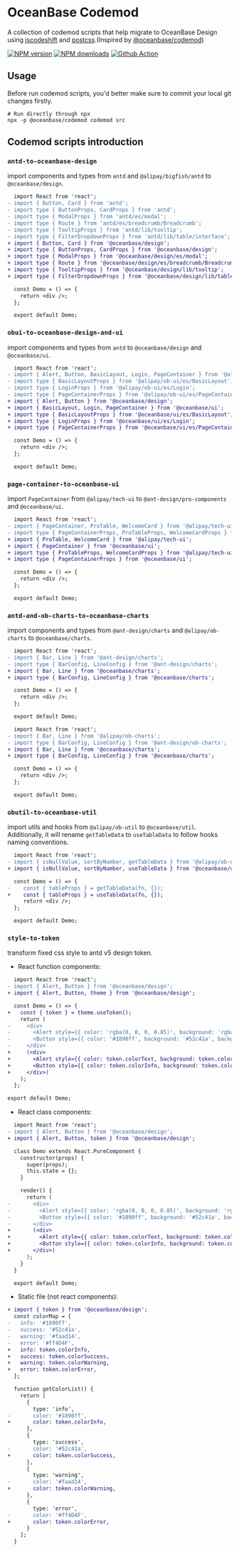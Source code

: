 # OceanBase Codemod

A collection of codemod scripts that help migrate to OceanBase Design using [jscodeshift](https://github.com/facebook/jscodeshift) and [postcss](https://github.com/postcss/postcss).(Inspired by [@oceanbase/codemod](https://github.com/ant-design/codemod-v5))

[![NPM version](https://img.shields.io/npm/v/@oceanbase/codemod.svg?style=flat)](https://npmjs.org/package/@oceanbase/codemod) [![NPM downloads](http://img.shields.io/npm/dm/@oceanbase/codemod.svg?style=flat)](https://npmjs.org/package/@oceanbase/codemod) [![Github Action](https://github.com/oceanbase/oceanbase-design/actions/workflows/ci.yml/badge.svg)](https://github.com/oceanbase/oceanbase-design/actions/workflows/ci.yml)

## Usage

Before run codemod scripts, you'd better make sure to commit your local git changes firstly.

```shell
# Run directly through npx
npx -p @oceanbase/codemod codemod src
```

## Codemod scripts introduction

### `antd-to-oceanbase-design`

import components and types from `antd` and `@alipay/bigfish/antd` to `@oceanbase/design`.

```diff
  import React from 'react';
- import { Button, Card } from 'antd';
- import type { ButtonProps, CardProps } from 'antd';
- import type { ModalProps } from 'antd/es/modal';
- import type { Route } from 'antd/es/breadcrumb/Breadcrumb';
- import type { TooltipProps } from 'antd/lib/tooltip';
- import type { FilterDropdownProps } from 'antd/lib/table/interface';
+ import { Button, Card } from '@oceanbase/design';
+ import type { ButtonProps, CardProps } from '@oceanbase/design';
+ import type { ModalProps } from '@oceanbase/design/es/modal';
+ import type { Route } from '@oceanbase/design/es/breadcrumb/Breadcrumb';
+ import type { TooltipProps } from '@oceanbase/design/lib/tooltip';
+ import type { FilterDropdownProps } from '@oceanbase/design/lib/table/interface';

  const Demo = () => {
    return <div />;
  };

  export default Demo;
```

### `obui-to-oceanbase-design-and-ui`

import components and types from `antd` to `@oceanbase/design` and `@oceanbase/ui`.

```diff
  import React from 'react';
- import { Alert, Button, BasicLayout, Login, PageContainer } from '@alipay/ob-ui';
- import type { BasicLayoutProps } from '@alipay/ob-ui/es/BasicLayout';
- import type { LoginProps } from '@alipay/ob-ui/es/Login';
- import type { PageContainerProps } from '@alipay/ob-ui/es/PageContainer';
+ import { Alert, Button } from '@oceanbase/design';
+ import { BasicLayout, Login, PageContainer } from '@oceanbase/ui';
+ import type { BasicLayoutProps } from '@oceanbase/ui/es/BasicLayout';
+ import type { LoginProps } from '@oceanbase/ui/es/Login';
+ import type { PageContainerProps } from '@oceanbase/ui/es/PageContainer';

  const Demo = () => {
    return <div />;
  };

  export default Demo;
```

### `page-container-to-oceanbase-ui`

import `PageContainer` from `@alipay/tech-ui` to `@ant-design/pro-components` and `@oceanbase/ui`.

```diff
  import React from 'react';
- import { PageContainer, ProTable, WelcomeCard } from '@alipay/tech-ui';
- import type { PageContainerProps, ProTableProps, WelcomeCardProps } from '@alipay/tech-ui';
+ import { ProTable, WelcomeCard } from '@alipay/tech-ui';
+ import { PageContainer } from '@oceanbase/ui';
+ import type { ProTableProps, WelcomeCardProps } from '@alipay/tech-ui';
+ import type { PageContainerProps } from '@oceanbase/ui';

  const Demo = () => {
    return <div />;
  };

  export default Demo;
```

### `antd-and-ob-charts-to-oceanbase-charts`

import components and types from `@ant-design/charts` and `@alipay/ob-charts` to `@oceanbase/charts`.

```diff
  import React from 'react';
- import { Bar, Line } from '@ant-design/charts';
- import type { BarConfig, LineConfig } from '@ant-design/charts';
+ import { Bar, Line } from '@oceanbase/charts';
+ import type { BarConfig, LineConfig } from '@oceanbase/charts';

  const Demo = () => {
    return <div />;
  };

  export default Demo;
```

```diff
  import React from 'react';
- import { Bar, Line } from '@alipay/ob-charts';
- import type { BarConfig, LineConfig } from '@ant-design/ob-charts';
+ import { Bar, Line } from '@oceanbase/charts';
+ import type { BarConfig, LineConfig } from '@oceanbase/charts';

  const Demo = () => {
    return <div />;
  };

  export default Demo;
```

### `obutil-to-oceanbase-util`

import utils and hooks from `@alipay/ob-util` to `@oceanbase/util`. Additionally, it will rename `getTableData` to `useTableData` to follow hooks naming conventions.

```diff
  import React from 'react';
- import { isNullValue, sortByNumber, getTableData } from '@alipay/ob-util';
+ import { isNullValue, sortByNumber, useTableData } from '@oceanbase/util';

  const Demo = () => {
-    const { tableProps } = getTableData(fn, {});
+    const { tableProps } = useTableData(fn, {});
     return <div />;
  };

  export default Demo;
```

### `style-to-token`

transform fixed css style to antd v5 design token.

- React function components:

```diff
  import React from 'react';
- import { Alert, Button } from '@oceanbase/design';
+ import { Alert, Button, theme } from '@oceanbase/design';

  const Demo = () => {
+   const { token } = theme.useToken();
    return (
-     <div>
-       <Alert style={{ color: 'rgba(0, 0, 0, 0.85)', background: 'rgba(0, 0, 0,0.65)', backgroundColor: 'rgba(0,0,0,0.45)', borderColor: '#fafafa' }} />
-       <Button style={{ color: '#1890ff', background: '#52c41a', backgroundColor: '#faad14', borderColor: '#ff4D4F' }}></Button>
-     </div>
+     (<div>
+       <Alert style={{ color: token.colorText, background: token.colorTextSecondary, backgroundColor: token.colorTextTertiary, borderColor: token.colorBgLayout }} />
+       <Button style={{ color: token.colorInfo, background: token.colorSuccess, backgroundColor: token.colorWarning, borderColor: token.colorError }}></Button>
+     </div>)
    );
  };

export default Demo;
```

- React class components:

```diff
  import React from 'react';
- import { Alert, Button } from '@oceanbase/design';
+ import { Alert, Button, token } from '@oceanbase/design';

  class Demo extends React.PureComponent {
    constructor(props) {
      super(props);
      this.state = {};
    }

    render() {
      return (
-       <div>
-         <Alert style={{ color: 'rgba(0, 0, 0, 0.85)', background: 'rgba(0, 0, 0,0.65)', backgroundColor: 'rgba(0,0,0,0.45)', borderColor: '#fafafa' }} />
-         <Button style={{ color: '#1890ff', background: '#52c41a', backgroundColor: '#faad14', borderColor: '#ff4D4F' }}></Button>
-       </div>
+       (<div>
+         <Alert style={{ color: token.colorText, background: token.colorTextSecondary, backgroundColor: token.colorTextTertiary, borderColor: token.colorBgLayout }} />
+         <Button style={{ color: token.colorInfo, background: token.colorSuccess, backgroundColor: token.colorWarning, borderColor: token.colorError }}></Button>
+       </div>)
      );
    }
  }

  export default Demo;
```

- Static file (not react components):

```diff
+ import { token } from '@oceanbase/design';
  const colorMap = {
-   info: '#1890ff',
-   success: '#52c41a',
-   warning: '#faad14',
-   error: '#ff4D4F',
+   info: token.colorInfo,
+   success: token.colorSuccess,
+   warning: token.colorWarning,
+   error: token.colorError,
  };

  function getColorList() {
    return [
      {
        type: 'info',
-       color: '#1890ff',
+       color: token.colorInfo,
      },
      {
        type: 'success',
-       color: '#52c41a',
+       color: token.colorSuccess,
      },
      {
        type: 'warning',
-       color: '#faad14',
+       color: token.colorWarning,
      },
      {
        type: 'error',
-       color: '#ff4D4F',
+       color: token.colorError,
      }
    ];
  }
```
